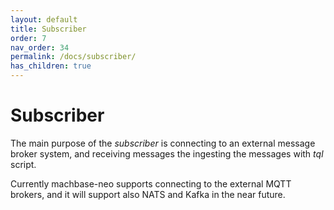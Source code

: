 ```yaml
---
layout: default
title: Subscriber
order: 7
nav_order: 34
permalink: /docs/subscriber/
has_children: true
---
```


# Subscriber

The main purpose of the *subscriber* is connecting to an external message broker system, and receiving messages the ingesting the messages with *tql* script.

Currently machbase-neo supports connecting to the external MQTT brokers, and it will support also NATS and Kafka in the near future.

